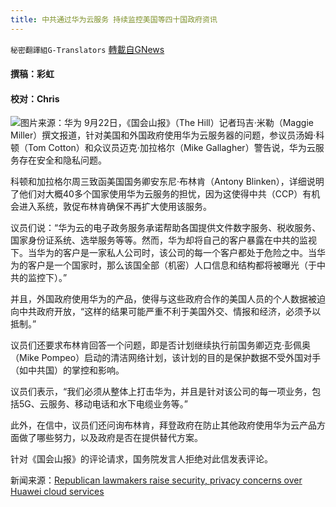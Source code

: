 ```yaml
---
title: 中共通过华为云服务 持续监控美国等四十国政府资讯
---
```

`秘密翻譯組G-Translators` [轉載自GNews](https://gnews.org/zh-hans/1549308/)

#### 撰稿：彩虹

#### 校对：Chris
![](https://assets.gnews.org/wp-content/uploads/2021/09/图片1-2-2.png)图片来源：华为
9月22日，《国会山报》（The Hill）记者玛吉·米勒（Maggie Miller）撰文报道，针对美国和外国政府使用华为云服务器的问题，参议员汤姆·科顿（Tom Cotton）和众议员迈克·加拉格尔（Mike Gallagher）警告说，华为云服务存在安全和隐私问题。

科顿和加拉格尔周三致函美国国务卿安东尼·布林肯（Antony Blinken），详细说明了他们对大概40多个国家使用华为云服务的担忧，因为这使得中共（CCP）有机会进入系统，敦促布林肯确保不再扩大使用该服务。

议员们说：“华为云的电子政务服务承诺帮助各国提供文件数字服务、税收服务、国家身份证系统、选举服务等等。然而，华为却将自己的客户暴露在中共的监视下。当华为的客户是一家私人公司时，该公司的每一个客户都处于危险之中。当华为的客户是一个国家时，那么该国全部（机密）人口信息和结构都将被曝光（于中共的监控下）。”

并且，外国政府使用华为的产品，使得与这些政府合作的美国人员的个人数据被迫向中共政府开放，“这样的结果可能严重不利于美国外交、情报和经济，必须予以抵制。”

议员们还要求布林肯回答一个问题，即是否计划继续执行前国务卿迈克·彭佩奥（Mike Pompeo）启动的清洁网络计划，该计划的目的是保护数据不受外国对手（如中共国）的掌控和影响。

议员们表示，“我们必须从整体上打击华为，并且是针对该公司的每一项业务，包括5G、云服务、移动电话和水下电缆业务等。”

此外，在信中，议员们还问询布林肯，拜登政府在防止其他政府使用华为云产品方面做了哪些努力，以及政府是否在提供替代方案。

针对《国会山报》的评论请求，国务院发言人拒绝对此信发表评论。

新闻来源：[Republican lawmakers raise security, privacy concerns over Huawei cloud services](https://thehill.com/policy/cybersecurity/573496-republican-lawmakers-raise-security-privacy-concerns-over-huawei-cloud?rl=1)
